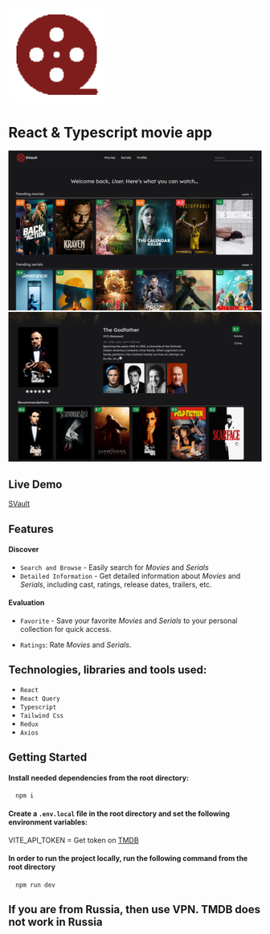 ![Logo](./public/logo.svg)

# React & Typescript movie app

![Overview](./docs/overview.png)
![Movie](./docs/movie.png)

## Live Demo

[SVault](https://movie-app-delta-beryl.vercel.app/)

## Features

#### Discover

- `Search and Browse` - Easily search for _Movies_ and _Serials_
- `Detailed Information` - Get detailed information about _Movies_ and _Serials_, including cast, ratings, release dates, trailers, etc.

#### Evaluation

- `Favorite` - Save your favorite _Movies_ and _Serials_ to your personal collection for quick access.

- `Ratings`: Rate _Movies_ and _Serials_.

## Technologies, libraries and tools used:

- `React`
- `React Query`
- `Typescript`
- `Tailwind Css`
- `Redux`
- `Axios`

## Getting Started
#### Install needed dependencies from the root directory:


```
  npm i
```

#### Create a `.env.local` file in the root directory and set the following environment variables:

VITE_API_TOKEN = Get token on [TMDB](https://www.themoviedb.org/settings/api)

#### In order to run the project locally, run the following command from the root directory
```
  npm run dev
```



## If you are from Russia, then use VPN. TMDB does not work in Russia
